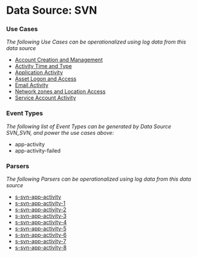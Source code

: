 Data Source: SVN
================

### Use Cases

_The following Use Cases can be operationalized using log data from this data source_

* [Account Creation and Management](usecase_account_creation_and_management.md)
* [Activity Time  and Type](usecase_activity_time__and_type.md)
* [Application Activity](usecase_application_activity.md)
* [Asset Logon and Access](usecase_asset_logon_and_access.md)
* [Email Activity](usecase_email_activity.md)
* [Network zones and Location Access](usecase_network_zones_and_location_access.md)
* [Service Account Activity](usecase_service_account_activity.md)


### Event Types

_The following list of Event Types can be generated by Data Source SVN_SVN, and power the use cases above:_

- app-activity
- app-activity-failed


### Parsers

_The following Parsers can be operationalized using log data from this data source_

* [s-svn-app-activity](parserContent_s-svn-app-activity.md)
* [s-svn-app-activity-1](parserContent_s-svn-app-activity-1.md)
* [s-svn-app-activity-2](parserContent_s-svn-app-activity-2.md)
* [s-svn-app-activity-3](parserContent_s-svn-app-activity-3.md)
* [s-svn-app-activity-4](parserContent_s-svn-app-activity-4.md)
* [s-svn-app-activity-5](parserContent_s-svn-app-activity-5.md)
* [s-svn-app-activity-6](parserContent_s-svn-app-activity-6.md)
* [s-svn-app-activity-7](parserContent_s-svn-app-activity-7.md)
* [s-svn-app-activity-8](parserContent_s-svn-app-activity-8.md)
